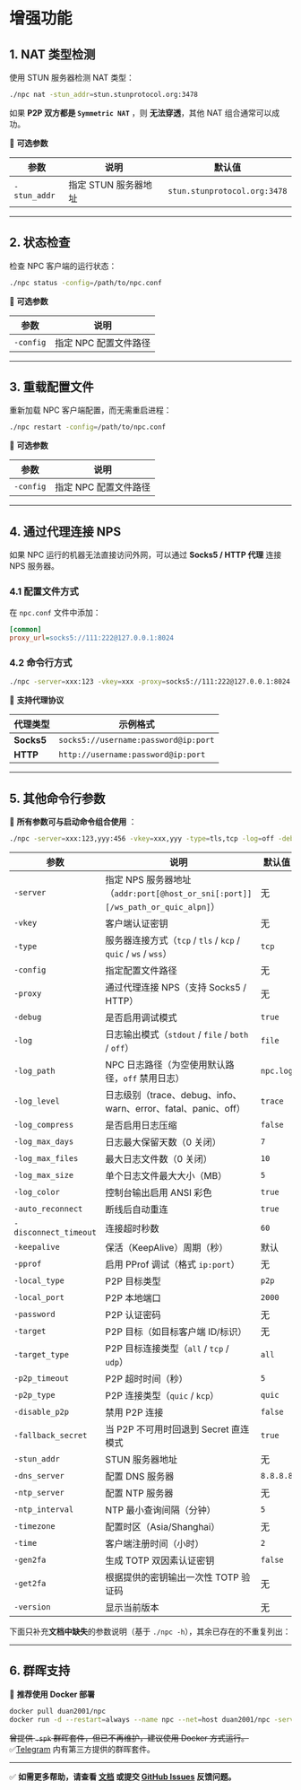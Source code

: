 # 增强功能

## 1. NAT 类型检测

使用 STUN 服务器检测 NAT 类型：
```bash
./npc nat -stun_addr=stun.stunprotocol.org:3478
```
如果 **P2P 双方都是 `Symmetric NAT`** ，则 **无法穿透**，其他 NAT 组合通常可以成功。

📌 **可选参数**

| 参数           | 说明            | 默认值                          |
|--------------|---------------|------------------------------|
| `-stun_addr` | 指定 STUN 服务器地址 | `stun.stunprotocol.org:3478` |

---

## 2. 状态检查

检查 NPC 客户端的运行状态：
```bash
./npc status -config=/path/to/npc.conf
```
📌 **可选参数**

| 参数        | 说明            |
|-----------|---------------|
| `-config` | 指定 NPC 配置文件路径 |

---

## 3. 重载配置文件

重新加载 NPC 客户端配置，而无需重启进程：
```bash
./npc restart -config=/path/to/npc.conf
```
📌 **可选参数**

| 参数        | 说明            |
|-----------|---------------|
| `-config` | 指定 NPC 配置文件路径 |

---

## 4. 通过代理连接 NPS

如果 NPC 运行的机器无法直接访问外网，可以通过 **Socks5 / HTTP 代理** 连接 NPS 服务器。

### **4.1 配置文件方式**
在 `npc.conf` 文件中添加：
```ini
[common]
proxy_url=socks5://111:222@127.0.0.1:8024
```

### **4.2 命令行方式**
```bash
./npc -server=xxx:123 -vkey=xxx -proxy=socks5://111:222@127.0.0.1:8024
```

📌 **支持代理协议**

| 代理类型       | 示例格式                                 |
|------------|--------------------------------------|
| **Socks5** | `socks5://username:password@ip:port` |
| **HTTP**   | `http://username:password@ip:port`   |

---

## 5. 其他命令行参数
📌 **所有参数可与启动命令组合使用** ：

```bash
./npc -server=xxx:123,yyy:456 -vkey=xxx,yyy -type=tls,tcp -log=off -debug=false
```

| 参数                    | 说明                                                                    | 默认值       |
|-----------------------|-----------------------------------------------------------------------|-----------|
| `-server`             | 指定 NPS 服务器地址（`addr:port[@host_or_sni[:port]][/ws_path_or_quic_alpn]`） | 无         |
| `-vkey`               | 客户端认证密钥                                                               | 无         |
| `-type`               | 服务器连接方式（`tcp` / `tls` / `kcp` / `quic` / `ws` / `wss`）                | `tcp`     |
| `-config`             | 指定配置文件路径                                                              | 无         |
| `-proxy`              | 通过代理连接 NPS（支持 Socks5 / HTTP）                                          | 无         |
| `-debug`              | 是否启用调试模式                                                              | `true`    |
| `-log`                | 日志输出模式（`stdout` / `file` / `both` / `off`）                            | `file`    |
| `-log_path`           | NPC 日志路径（为空使用默认路径，`off` 禁用日志）                                         | `npc.log` |
| `-log_level`          | 日志级别（trace、debug、info、warn、error、fatal、panic、off）                     | `trace`   |
| `-log_compress`       | 是否启用日志压缩                                                              | `false`   |
| `-log_max_days`       | 日志最大保留天数（0 关闭）                                                        | `7`       |
| `-log_max_files`      | 最大日志文件数（0 关闭）                                                         | `10`      |
| `-log_max_size`       | 单个日志文件最大大小（MB）                                                        | `5`       |
| `-log_color`          | 控制台输出启用 ANSI 彩色                                                       | `true`    |
| `-auto_reconnect`     | 断线后自动重连                                                               | `true`    |
| `-disconnect_timeout` | 连接超时秒数                                                                | `60`      |
| `-keepalive`          | 保活（KeepAlive）周期（秒）                                                    | 默认        |
| `-pprof`              | 启用 PProf 调试（格式 `ip:port`）                                             | 无         |
| `-local_type`         | P2P 目标类型                                                              | `p2p`     |
| `-local_port`         | P2P 本地端口                                                              | `2000`    |
| `-password`           | P2P 认证密码                                                              | 无         |
| `-target`             | P2P 目标（如目标客户端 ID/标识）                                                  | 无         |
| `-target_type`        | P2P 目标连接类型（`all` / `tcp` / `udp`）                                     | `all`     |
| `-p2p_timeout`        | P2P 超时时间（秒）                                                           | `5`       |
| `-p2p_type`           | P2P 连接类型（`quic` / `kcp`）                                              | `quic`    |
| `-disable_p2p`        | 禁用 P2P 连接                                                             | `false`   |
| `-fallback_secret`    | 当 P2P 不可用时回退到 Secret 直连模式                                             | `true`    |
| `-stun_addr`          | STUN 服务器地址                                                            | 无         |
| `-dns_server`         | 配置 DNS 服务器                                                            | `8.8.8.8` |
| `-ntp_server`         | 配置 NTP 服务器                                                            | 无         |
| `-ntp_interval`       | NTP 最小查询间隔（分钟）                                                        | `5`       |
| `-timezone`           | 配置时区（Asia/Shanghai）                                                   | 无         |
| `-time`               | 客户端注册时间（小时）                                                           | `2`       |
| `-gen2fa`             | 生成 TOTP 双因素认证密钥                                                       | `false`   |
| `-get2fa`             | 根据提供的密钥输出一次性 TOTP 验证码                                                 | 无         |
| `-version`            | 显示当前版本                                                                | 无         |

下面只补充**文档中缺失**的参数说明（基于 `./npc -h`），其余已存在的不重复列出：

---

## 6. 群晖支持

📌 **推荐使用 Docker 部署**
```bash
docker pull duan2001/npc
docker run -d --restart=always --name npc --net=host duan2001/npc -server=xxx:123,yyy:456 -vkey=xxx,yyy -type=tls,tcp -log=off
```
~~曾提供 `.spk` 群晖套件，但已不再维护，建议使用 Docker 方式运行。~~ 
✅[Telegram](https://t.me/npsdev) 内有第三方提供的群晖套件。

---

✅ **如需更多帮助，请查看 [文档](https://github.com/djylb/nps) 或提交 [GitHub Issues](https://github.com/djylb/nps/issues) 反馈问题。**